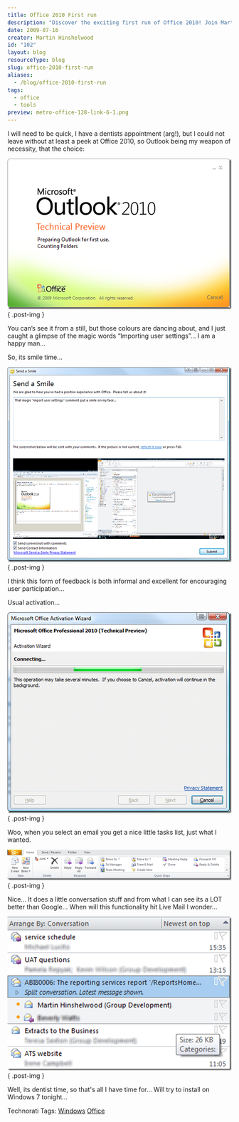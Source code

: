 ```yaml
---
title: Office 2010 First run
description: "Discover the exciting first run of Office 2010! Join Martin Hinshelwood as he explores new features and user-friendly enhancements. Dive in now!"
date: 2009-07-16
creator: Martin Hinshelwood
id: "102"
layout: blog
resourceType: blog
slug: office-2010-first-run
aliases:
  - /blog/office-2010-first-run
tags:
  - office
  - tools
preview: metro-office-128-link-6-1.png
---
```


I will need to be quick, I have a dentists appointment (arg!), but I could not leave without at least a peek at Office 2010, so Outlook being my weapon of necessity, that the choice:

[![image](images/Office2010Firstrun_E6A7-image_thumb-5-6.png)](http://blog.hinshelwood.com/files/2011/05/GWB-WindowsLiveWriter-Office2010Firstrun_E6A7-image_2.png)
{ .post-img }

You can’s see it from a still, but those colours are dancing about, and I just caught a glimpse of the magic words “Importing user settings”… I am a happy man…

So, its smile time…

[![image](images/Office2010Firstrun_E6A7-image_thumb_1-1-2.png)](http://blog.hinshelwood.com/files/2011/05/GWB-WindowsLiveWriter-Office2010Firstrun_E6A7-image_4.png)
{ .post-img }

I think this form of feedback is both informal and excellent for encouraging user participation…

Usual activation…

[![image](images/Office2010Firstrun_E6A7-image_thumb_2-2-3.png)](http://blog.hinshelwood.com/files/2011/05/GWB-WindowsLiveWriter-Office2010Firstrun_E6A7-image_6.png)
{ .post-img }

Woo, when you select an email you get a nice little tasks list, just what I wanted.

[![image](images/Office2010Firstrun_E6A7-image_thumb_3-3-4.png)](http://blog.hinshelwood.com/files/2011/05/GWB-WindowsLiveWriter-Office2010Firstrun_E6A7-image_8.png)
{ .post-img }

Nice… It does a little conversation stuff and from what I can see its a LOT better than Google… When will this functionality hit Live Mail I wonder…

[![image](images/Office2010Firstrun_E6A7-image_thumb_4-4-5.png)](http://blog.hinshelwood.com/files/2011/05/GWB-WindowsLiveWriter-Office2010Firstrun_E6A7-image_10.png)
{ .post-img }

Well, its dentist time, so that's all I have time for… Will try to install on Windows 7 tonight…

Technorati Tags: [Windows](http://technorati.com/tags/Windows) [Office](http://technorati.com/tags/Office)

